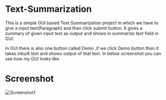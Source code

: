 # Text-Summarization

This is a simple GUI based Text Summarization project in which we have to give a input text(Paragraph) and then click submit button.
It gives a summary of given input text as output and shows in summarize text field in GUI.

In GUI there is also one button called Demo ,if we click Demo button then it takes inbuilt text and shows output of that text.
In below screenshot you can see how my GUI looks like.

# Screenshot
![Screenshot1](ScreenShots/screenshot.JPG)
